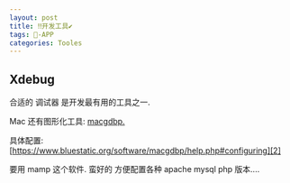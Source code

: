 ```yaml
---
layout: post
title: ‼️开发工具✔︎
tags: -APP
categories: Tooles
---
```


## Xdebug
合适的 调试器 是开发最有用的工具之一.

Mac 还有图形化工具: [macgdbp.][1]


具体配置:  [https://www.bluestatic.org/software/macgdbp/help.php#configuring][2]

要用 mamp 这个软件. 蛮好的 方便配置各种 apache mysql php 版本....







[1]:	https://www.bluestatic.org/software/macgdbp/
[2]:	https://www.bluestatic.org/software/macgdbp/help.php#configuring